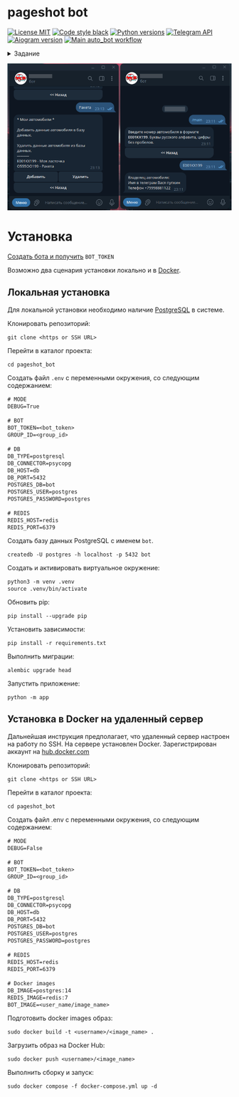 # pageshot bot
[![License MIT](https://img.shields.io/badge/licence-MIT-green)](https://opensource.org/license/mit/)
[![Code style black](https://img.shields.io/badge/code%20style-black-black)](https://github.com/psf/black)
[![Python versions](https://img.shields.io/badge/python-3.11-blue)](#)
[![Telegram API](https://img.shields.io/badge/Telegram%20Bot%20API-6.9-blue?logo=telegram)](https://core.telegram.org/bots/api)
[![Aiogram version](https://img.shields.io/badge/Aiogram-3.1.1-blue)](https://aiogram.dev/)
[![Main auto_bot workflow](https://github.com/andprov/auto_bot/actions/workflows/main.yml/badge.svg)](https://github.com/andprov/auto_bot/actions/workflows/main.yml)


<details> 
  <summary>Задание</summary>
Напиши клон телеграм-бота @siteshot_bot, который присылает скриншот вебстраницы в ответ на присланную боту ссылку.


### Технические требования
1. Бот должен быть написан на языке Python
2. Все настройки бот должен брать из переменных окружения или .env
файла
3. Бот и необходимые ему сервисы должны разворачиваться в контейнерах
с помощью Docker Compose
4. Зависимости бота указаны в requirements.txt с версиями или с помощью
инструментов вроде Poetry
5. Для бота есть инструкция по его развёртыванию в README.md проекта
6. Бот логгирует свою работу с использованием библиотеки logging или
loguru
7. Перезапуск контейнеров не должен приводить к потере данных
8. (бонус +1 балл) Процесс получения скриншота не должен блокировать
работу бота (бот должен продолжать отвечать на сообщения от других
пользователей)

### Функциональные требования
1. Бот работает и в личных сообщениях и при добавлении в чат.
2. По команде /start бот встречает пользователя сообщением-приветствием,
которое рассказывает о функционале бота.
3. При получении сообщения с ссылкой, бот присылает сообщение-
заглушку, о том что запрос принят, и запускает процесс получения
скриншота в фоне.
4. Когда скриншот получен, бот редактирует сообщение-заглушку:
a. Прикрепляет скриншот к сообщению
b. Заменяет текст сообщения на заголовок сайта, URL и время обработки
страницы
c. (бонус 1 балл) добавляет к сообщению кнопку “Подробнее”, которая
показывает WHOIS сайта
5. Скриншоты бот так же сохраняет в файловую систему. В имени файла
обязательно должны быть: дата запроса, user_id пользователя, домен из
url запроса.
6. (бонус 5 баллов) Бот сохраняет статистику о своей работе в базу данных -
PostgreSQL или ClickHouse
7. (бонус 1 балл) Бот позволяет выбрать язык работы - русский или
английский. После переключения языка все последующие сообщения от
бота выводятся на выбранном языке.

</details>


![Pic](https://github.com/andprov/auto_bot/blob/main/img/pic.png?raw=true "Pic")


# Установка
[Создать бота и получить](https://core.telegram.org/bots#how-do-i-create-a-bot) `BOT_TOKEN`

Возможно два сценария установки локально и в [Docker](https://docs.docker.com/engine/install/).

## Локальная установка
Для локальной установки необходимо наличие [PostgreSQL](https://www.postgresql.org/download/) 
в системе.

Клонировать репозиторий:
```shell
git clone <https or SSH URL>
```

Перейти в каталог проекта:
```shell
cd pageshot_bot
```

Создать файл `.env` с переменными окружения, со следующим содержанием:
```shell
# MODE
DEBUG=True

# BOT
BOT_TOKEN=<bot_token>
GROUP_ID=<group_id>

# DB
DB_TYPE=postgresql
DB_CONNECTOR=psycopg
DB_HOST=db
DB_PORT=5432
POSTGRES_DB=bot
POSTGRES_USER=postgres
POSTGRES_PASSWORD=postgres

# REDIS
REDIS_HOST=redis
REDIS_PORT=6379
```

Создать базу данных PostgreSQL с именем `bot`.

```shell
createdb -U postgres -h localhost -p 5432 bot
```

Создать и активировать виртуальное окружение:
```shell
python3 -m venv .venv
source .venv/bin/activate
```

Обновить pip:
```shell
pip install --upgrade pip
```

Установить зависимости:
```shell
pip install -r requirements.txt
```

Выполнить миграции:
```shell
alembic upgrade head
```

Запустить приложение:
```shell
python -m app
```

## Установка в Docker на удаленный сервер
Дальнейшая инструкция предполагает, что удаленный сервер настроен на работу 
по SSH. На сервере установлен Docker. Зарегистрирован аккаунт на 
[hub.docker.com](https://hub.docker.com/)

Клонировать репозиторий:
```shell
git clone <https or SSH URL>
```

Перейти в каталог проекта:
```shell
cd pageshot_bot
```

Создать файл .env с переменными окружения, со следующим содержанием:
```shell
# MODE
DEBUG=False

# BOT
BOT_TOKEN=<bot_token>
GROUP_ID=<group_id>

# DB
DB_TYPE=postgresql
DB_CONNECTOR=psycopg
DB_HOST=db
DB_PORT=5432
POSTGRES_DB=bot
POSTGRES_USER=postgres
POSTGRES_PASSWORD=postgres

# REDIS
REDIS_HOST=redis
REDIS_PORT=6379

# Docker images
DB_IMAGE=postgres:14
REDIS_IMAGE=redis:7
BOT_IMAGE=<user_name/image_name>
```

Подготовить docker images образ:
```shell
sudo docker build -t <username>/<image_name> .
```

Загрузить образ на Docker Hub:
```shell
sudo docker push <username>/<image_name>
```

Выполнить сборку и запуск:
```shell
sudo docker compose -f docker-compose.yml up -d
```

